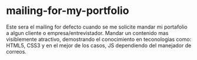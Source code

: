 # mailing-for-my-portfolio

Este sera el mailing for defecto cuando se me solicite mandar mi portafolio a algun cliente o empresa/entrevistador.
Mandar un contenido mas visiblemente atractivo, demostrando el conocimiento en teconologias como: HTML5, CSS3 y en el mejor de los casos, JS dependiendo del manejador de correos.
